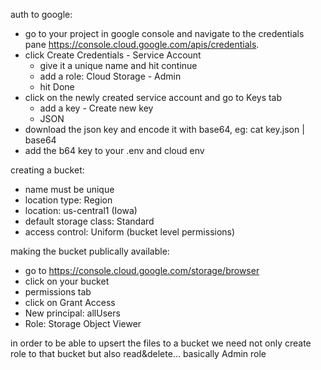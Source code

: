 auth to google:
  - go to your project in google console and navigate to the credentials pane https://console.cloud.google.com/apis/credentials. 
  - click Create Credentials - Service Account
    - give it a unique name and hit continue
    - add a role: Cloud Storage - Admin
    - hit Done
  - click on the newly created service account and go to Keys tab
    - add a key - Create new key
    - JSON
  - download the json key and encode it with base64, eg: cat key.json | base64
  - add the b64 key to your .env and cloud env

creating a bucket:
  - name must be unique
  - location type: Region
  - location: us-central1 (Iowa)
  - default storage class: Standard
  - access control: Uniform (bucket level permissions)

making the bucket publically available:
  - go to https://console.cloud.google.com/storage/browser
  - click on your bucket
  - permissions tab
  - click on Grant Access
  - New principal: allUsers
  - Role: Storage Object Viewer

in order to be able to upsert the files to a bucket we need not only create role to that bucket but also read&delete... basically Admin role